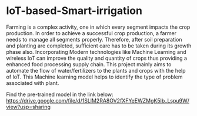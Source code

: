 # IoT-based-Smart-irrigation
Farming is a complex activity, one in which every segment impacts the crop production. In order to achieve a successful crop production, a farmer needs to manage all segments properly. Therefore, after soil preparation and planting are completed, sufficient care has to be taken during its growth phase also. Incorporating Modern technologies like Machine Learning and wireless IoT can improve the quality and quantity of crops thus providing a enhanced food processing supply chain. This project mainly aims to automate the flow of water/fertilizers to the plants and crops with the help of IoT.  This Machine learning model helps to identify the type of problem associated with plant.

Find the pre-trained model in the link below:
https://drive.google.com/file/d/1SLlM2RA8OV2fXFYeEWZMgK5Ib_Lspu9W/view?usp=sharing
